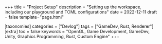 +++
title = "Project Setup"
description = "Setting up the workspace, including our playground and TOML configurations"
date = 2022-12-11
draft = false
template="page.html"

[taxonomies]
categories = ["Devlog"]
tags = ["GameDev, Rust, Renderer"]
[extra]
toc = false
keywords = "OpenGL, Game Development, GameDev, Unity, Graphics Programming, Rust, Custom Engine"
+++


